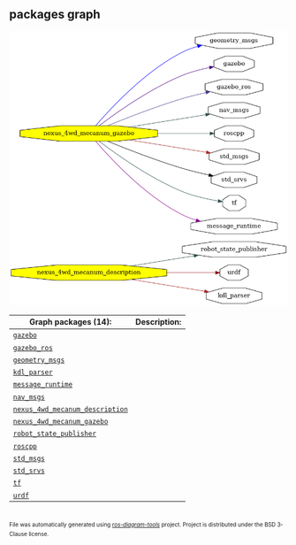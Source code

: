<!--
File was automatically generated using 'ros-diagram-tools' project.
Project is distributed under the BSD 3-Clause license.
-->

## packages graph

[![full_graph](full_graph.png "full_graph")](full_graph.png)


| Graph packages (14): | Description: |
| -------------------- | ------------ |
| [`gazebo`](nodes/gazebo.html) |  |
| [`gazebo_ros`](nodes/gazebo_ros.html) |  |
| [`geometry_msgs`](nodes/geometry_msgs.html) |  |
| [`kdl_parser`](nodes/kdl_parser.html) |  |
| [`message_runtime`](nodes/message_runtime.html) |  |
| [`nav_msgs`](nodes/nav_msgs.html) |  |
| [`nexus_4wd_mecanum_description`](nodes/nexus_4wd_mecanum_description.html) |  |
| [`nexus_4wd_mecanum_gazebo`](nodes/nexus_4wd_mecanum_gazebo.html) |  |
| [`robot_state_publisher`](nodes/robot_state_publisher.html) |  |
| [`roscpp`](nodes/roscpp.html) |  |
| [`std_msgs`](nodes/std_msgs.html) |  |
| [`std_srvs`](nodes/std_srvs.html) |  |
| [`tf`](nodes/tf.html) |  |
| [`urdf`](nodes/urdf.html) |  |


</br>
<font size="1">
File was automatically generated using <a href="https://github.com/anetczuk/ros-diagram-tools"><i>ros-diagram-tools</i></a> project.
Project is distributed under the BSD 3-Clause license.
</font>
